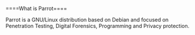 ====What is Parrot====
    

Parrot is a GNU/Linux distribution based on Debian and focused on Penetration Testing, Digital Forensics, Programming and Privacy protection.

